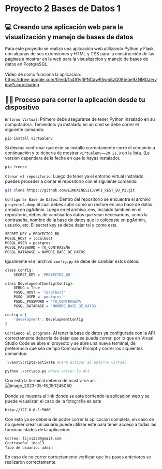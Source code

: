 # Proyecto 2 Bases de Datos 1

## 💻 Creando una aplicación web para la visualización y manejo de bases de datos

Para este proyecto se realizo una aplicación web utilizando Python y Flask con algunas de sus extensiones y HTML y CSS para la construcción de las páginas a mostrar en la web para la visualizacion y manejo de bases de datos en PostgreSQL. <br><br>
Video de como funciona la aplicacion: https://drive.google.com/file/d/1b461yfjPNCawR5vm8zQ08teqe9ZNMOJe/view?usp=sharing

## 👩‍💻 Proceso para correr la aplicación desde tu dispositivo

`Entorno Virtual`: Primero debe asegurarse de tener Python instalado en su computadora. Teniendolo ya instalado en un cmd se debe correr el siguiente comando:
```bash
pip install virtualenv
```
Si deseas confirmar que este se installo correctamente corre el comando a continuación y te debería de mostrar `virtualenv==20.21.0` en la lista. (La version dependera de la fecha en que lo hayas instalado).
```bash
pip freeze
```
`Clonar el repositorio`: Luego de tener ya el entorno virtual instalado puedes proceder a clonar el repositorio con el siguiente comando:
```bash
git clone https://github.com/LINDAINES213/API_REST_BD_P2.git
``` 
`Configurar Base de Datos`: Dentro del repositorio se encuentra el archivo `proyecto2.dump` el cual debes subir como un restore en una base de datos creada en pgAdmin. Luego en el archivo .env, incluido tambien en el repositorio, debes de cambiar los datos que sean necesarions, como la contraseña, nombre de la base de datos que le colocaste en pgAdmin, usuario, etc. El secret key se debe dejar tal y como esta.
```bash
SECRET_KEY = PROYECTO2_BD
PGSQL_HOST = localhost
PGSQL_USER = postgres
PGSQL_PASSWORD = TU_CONTRASEÑA
PGSQL_DATABASE = NOMBRE_BASE_DE_DATOS
```
Igualmente el el archivo `config.py` se debe de cambiar estos datos:
```bash
class Config:
    SECRET_KEY = 'PROYECTO2_BD'

class DevelopmentConfig(Config):
    DEBUG = True
    PGSQL_HOST = 'localhost'
    PGSQL_USER = 'postgres'
    PGSQL_PASSWORD = 'TU_CONTRASEÑA'
    PGSQL_DATABASE = 'NOMBRE_BASE_DE_DATOS'

config = {
    'development': DevelopmentConfig
}
```
`Corriendo el programa`: Al tener la base de datos ya configurada con la API correctamente deberria de dejar que se pueda correr, por lo que en Visual Studio Code se abre el proyecto y se abre una nueva terminal, de preferencia que sea de tipo Command Prompt y correr los siquientes comandos:
```bash
.\venv\Scripts\activate #Para activar el entorno virtual
```
```bash
python .\src\app.py #Para correr la API
```
Con esto la terminal deberia de mostrarse asi <br>
![image_2023-05-16_150245050](https://github.com/LINDAINES213/API_REST_BD_P2/assets/77686175/811acd93-475e-494a-a4aa-467bbfa35058) <br><br>
Donde se muestra el link donde se esta corriendo la aplicacion web y se puede visualizar, el caso de la fotografia es este
```bash
http://127.0.0.1:5000
```
Con esto ya se deberia de poder correr la aplicacion completa, en caso de no querer crear un usuario puede utilizar este para tener acceso a todas las funcionalidades de la aplicacion: 
```bash
Correo: lijv1333@gmail.com
Contraseña: ines13
Tipo de usuario: admin
```

En caso de no correr correctamente verificar que los pasos anteriores se realizaron correctamente.
